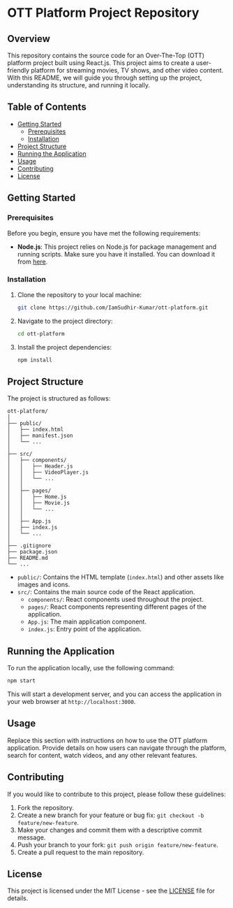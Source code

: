 # OTT Platform Project Repository

## Overview

This repository contains the source code for an Over-The-Top (OTT) platform project built using React.js. This project aims to create a user-friendly platform for streaming movies, TV shows, and other video content. With this README, we will guide you through setting up the project, understanding its structure, and running it locally.

## Table of Contents

- [Getting Started](#getting-started)
  - [Prerequisites](#prerequisites)
  - [Installation](#installation)
- [Project Structure](#project-structure)
- [Running the Application](#running-the-application)
- [Usage](#usage)
- [Contributing](#contributing)
- [License](#license)

## Getting Started

### Prerequisites

Before you begin, ensure you have met the following requirements:

- **Node.js**: This project relies on Node.js for package management and running scripts. Make sure you have it installed. You can download it from [here](https://nodejs.org/).

### Installation

1. Clone the repository to your local machine:

   ```bash
   git clone https://github.com/IamSudhir-Kumar/ott-platform.git
   ```

2. Navigate to the project directory:

   ```bash
   cd ott-platform
   ```

3. Install the project dependencies:

   ```bash
   npm install
   ```

## Project Structure

The project is structured as follows:

```
ott-platform/
│
├── public/
│   ├── index.html
│   ├── manifest.json
│   └── ...
│
├── src/
│   ├── components/
│   │   ├── Header.js
│   │   ├── VideoPlayer.js
│   │   └── ...
│   │
│   ├── pages/
│   │   ├── Home.js
│   │   ├── Movie.js
│   │   └── ...
│   │
│   ├── App.js
│   ├── index.js
│   └── ...
│
├── .gitignore
├── package.json
├── README.md
└── ...
```

- `public/`: Contains the HTML template (`index.html`) and other assets like images and icons.
- `src/`: Contains the main source code of the React application.
  - `components/`: React components used throughout the project.
  - `pages/`: React components representing different pages of the application.
  - `App.js`: The main application component.
  - `index.js`: Entry point of the application.

## Running the Application

To run the application locally, use the following command:

```bash
npm start
```

This will start a development server, and you can access the application in your web browser at `http://localhost:3000`.

## Usage

Replace this section with instructions on how to use the OTT platform application. Provide details on how users can navigate through the platform, search for content, watch videos, and any other relevant features.

## Contributing

If you would like to contribute to this project, please follow these guidelines:

1. Fork the repository.
2. Create a new branch for your feature or bug fix: `git checkout -b feature/new-feature`.
3. Make your changes and commit them with a descriptive commit message.
4. Push your branch to your fork: `git push origin feature/new-feature`.
5. Create a pull request to the main repository.

## License

This project is licensed under the MIT License - see the [LICENSE](LICENSE) file for details.

